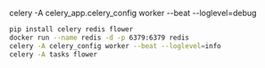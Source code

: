 
celery -A celery_app.celery_config worker --beat --loglevel=debug


```bash
pip install celery redis flower
docker run --name redis -d -p 6379:6379 redis
celery -A celery_config worker --beat --loglevel=info
celery -A tasks flower
```